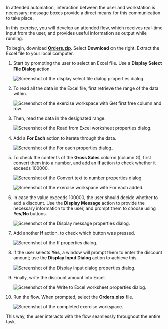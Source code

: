 In attended automation, interaction between the user and workstation is necessary; message boxes provide a direct means for this communication to take place.

In this exercise, you will develop an attended flow, which receives real-time input from the user, and provides useful information as output while running.

To begin, download [**Orders.zip**](https://github.com/MicrosoftDocs/mslearn-developer-tools-power-platform/blob/master/power-automate-desktop/Orders.zip). Select **Download** on the right. Extract the Excel file to your local computer.

1. Start by prompting the user to select an Excel file. Use a **Display Select File Dialog** action.

   ![Screenshot of the display select file dialog properties dialog.](..\media\display-select-file-dialog-properties-exercise.png)

1. To read all the data in the Excel file, first retrieve the range of the data within.

   ![Screenshot of the exercise workspace with Get first free column and row.](..\media\exercise-workspace.png)

1. Then, read the data in the designated range.

   ![Screenshot of the Read from Excel worksheet properties dialog.](..\media\read-from-excel-worksheet-properties-exercise.png)

1. Add a **For Each** action to iterate through the data.

   ![Screenshot of the For each properties dialog.](..\media\for-each-properties-exercise.png)

1. To check the contents of the **Gross Sales** column (column G), first convert them into a number, and add an **If** action to check whether it exceeds 100000.

   ![Screenshot of the Convert text to number properties dialog.](..\media\convert-text-to-number-properties-exercise.png)

   ![Screenshot of the exercise workspace with For each added.](..\media\exercise-workspace-continued.png)

1. In case the value exceeds 100000, the user should decide whether to add a discount. Use the **Display Message** action to provide the necessary information to the user, and prompt them to choose using **Yes**/**No** buttons.

   ![Screenshot of the Display message properties dialog.](..\media\display-message-properties-exercise.png)

1. Add another **If** action, to check which button was pressed.

   ![Screenshot of the If properties dialog.](..\media\if-properties-exercise.png)

1. If the user selects **Yes**, a window will prompt them to enter the discount amount; use the **Display Input Dialog** action to achieve this.

   ![Screenshot of the Display input dialog properties dialog.](..\media\display-input-dialog-properties-exercise.png)

1. Finally, write the discount amount into Excel.

    ![Screenshot of the Write to Excel worksheet properties dialog.](..\media\write-to-excel-worksheet-properties-exercise.png)

1. Run the flow. When prompted, select the **Orders.xlsx** file.

    ![Screenshot of the completed exercise workspace.](..\media\final-exercise-workspace.png)

This way, the user interacts with the flow seamlessly throughout the entire task.
